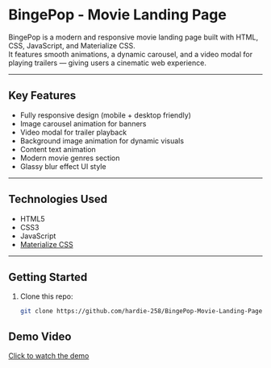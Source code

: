 # BingePop - Movie Landing Page

BingePop is a modern and responsive movie landing page built with HTML, CSS, JavaScript, and Materialize CSS.  
It features smooth animations, a dynamic carousel, and a video modal for playing trailers — giving users a cinematic web experience.

---

## Key Features
- Fully responsive design (mobile + desktop friendly)  
- Image carousel animation for banners  
- Video modal for trailer playback  
- Background image animation for dynamic visuals  
- Content text animation  
- Modern movie genres section  
- Glassy blur effect UI style  

---

## Technologies Used
- HTML5  
- CSS3  
- JavaScript  
- [Materialize CSS](https://materializecss.com/)  

---

## Getting Started
1. Clone this repo:
   ```bash
   git clone https://github.com/hardie-258/BingePop-Movie-Landing-Page-.git
## Demo Video
[Click to watch the demo](https://github.com/hardie-258/BingePop-Movie-Landing-Page-/blob/main/demo.mp4)


